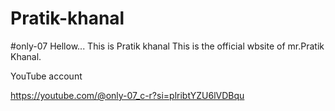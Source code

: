 # Pratik-khanal
#only-07
Hellow... This is Pratik khanal
This is the official wbsite of mr.Pratik Khanal.

YouTube account


https://youtube.com/@only-07_c-r?si=plribtYZU6lVDBqu


